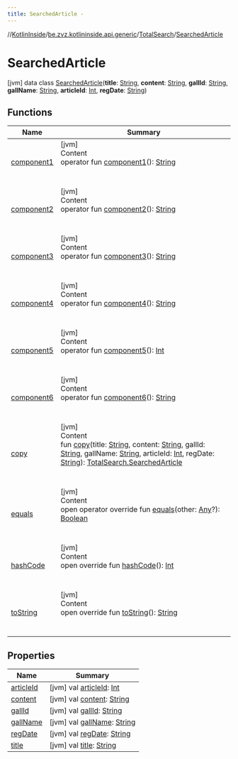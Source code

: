 ```yaml
---
title: SearchedArticle -
---
```

//[KotlinInside](../../../index.md)/[be.zvz.kotlininside.api.generic](../../index.md)/[TotalSearch](../index.md)/[SearchedArticle](index.md)



# SearchedArticle  
 [jvm] data class [SearchedArticle](index.md)(**title**: [String](https://kotlinlang.org/api/latest/jvm/stdlib/kotlin/-string/index.html), **content**: [String](https://kotlinlang.org/api/latest/jvm/stdlib/kotlin/-string/index.html), **gallId**: [String](https://kotlinlang.org/api/latest/jvm/stdlib/kotlin/-string/index.html), **gallName**: [String](https://kotlinlang.org/api/latest/jvm/stdlib/kotlin/-string/index.html), **articleId**: [Int](https://kotlinlang.org/api/latest/jvm/stdlib/kotlin/-int/index.html), **regDate**: [String](https://kotlinlang.org/api/latest/jvm/stdlib/kotlin/-string/index.html))   


## Functions  
  
|  Name|  Summary| 
|---|---|
| <a name="be.zvz.kotlininside.api.generic/TotalSearch.SearchedArticle/component1/#/PointingToDeclaration/"></a>[component1](component1.md)| <a name="be.zvz.kotlininside.api.generic/TotalSearch.SearchedArticle/component1/#/PointingToDeclaration/"></a>[jvm]  <br>Content  <br>operator fun [component1](component1.md)(): [String](https://kotlinlang.org/api/latest/jvm/stdlib/kotlin/-string/index.html)  <br><br><br>
| <a name="be.zvz.kotlininside.api.generic/TotalSearch.SearchedArticle/component2/#/PointingToDeclaration/"></a>[component2](component2.md)| <a name="be.zvz.kotlininside.api.generic/TotalSearch.SearchedArticle/component2/#/PointingToDeclaration/"></a>[jvm]  <br>Content  <br>operator fun [component2](component2.md)(): [String](https://kotlinlang.org/api/latest/jvm/stdlib/kotlin/-string/index.html)  <br><br><br>
| <a name="be.zvz.kotlininside.api.generic/TotalSearch.SearchedArticle/component3/#/PointingToDeclaration/"></a>[component3](component3.md)| <a name="be.zvz.kotlininside.api.generic/TotalSearch.SearchedArticle/component3/#/PointingToDeclaration/"></a>[jvm]  <br>Content  <br>operator fun [component3](component3.md)(): [String](https://kotlinlang.org/api/latest/jvm/stdlib/kotlin/-string/index.html)  <br><br><br>
| <a name="be.zvz.kotlininside.api.generic/TotalSearch.SearchedArticle/component4/#/PointingToDeclaration/"></a>[component4](component4.md)| <a name="be.zvz.kotlininside.api.generic/TotalSearch.SearchedArticle/component4/#/PointingToDeclaration/"></a>[jvm]  <br>Content  <br>operator fun [component4](component4.md)(): [String](https://kotlinlang.org/api/latest/jvm/stdlib/kotlin/-string/index.html)  <br><br><br>
| <a name="be.zvz.kotlininside.api.generic/TotalSearch.SearchedArticle/component5/#/PointingToDeclaration/"></a>[component5](component5.md)| <a name="be.zvz.kotlininside.api.generic/TotalSearch.SearchedArticle/component5/#/PointingToDeclaration/"></a>[jvm]  <br>Content  <br>operator fun [component5](component5.md)(): [Int](https://kotlinlang.org/api/latest/jvm/stdlib/kotlin/-int/index.html)  <br><br><br>
| <a name="be.zvz.kotlininside.api.generic/TotalSearch.SearchedArticle/component6/#/PointingToDeclaration/"></a>[component6](component6.md)| <a name="be.zvz.kotlininside.api.generic/TotalSearch.SearchedArticle/component6/#/PointingToDeclaration/"></a>[jvm]  <br>Content  <br>operator fun [component6](component6.md)(): [String](https://kotlinlang.org/api/latest/jvm/stdlib/kotlin/-string/index.html)  <br><br><br>
| <a name="be.zvz.kotlininside.api.generic/TotalSearch.SearchedArticle/copy/#kotlin.String#kotlin.String#kotlin.String#kotlin.String#kotlin.Int#kotlin.String/PointingToDeclaration/"></a>[copy](copy.md)| <a name="be.zvz.kotlininside.api.generic/TotalSearch.SearchedArticle/copy/#kotlin.String#kotlin.String#kotlin.String#kotlin.String#kotlin.Int#kotlin.String/PointingToDeclaration/"></a>[jvm]  <br>Content  <br>fun [copy](copy.md)(title: [String](https://kotlinlang.org/api/latest/jvm/stdlib/kotlin/-string/index.html), content: [String](https://kotlinlang.org/api/latest/jvm/stdlib/kotlin/-string/index.html), gallId: [String](https://kotlinlang.org/api/latest/jvm/stdlib/kotlin/-string/index.html), gallName: [String](https://kotlinlang.org/api/latest/jvm/stdlib/kotlin/-string/index.html), articleId: [Int](https://kotlinlang.org/api/latest/jvm/stdlib/kotlin/-int/index.html), regDate: [String](https://kotlinlang.org/api/latest/jvm/stdlib/kotlin/-string/index.html)): [TotalSearch.SearchedArticle](index.md)  <br><br><br>
| <a name="kotlin/Any/equals/#kotlin.Any?/PointingToDeclaration/"></a>[equals](../../../be.zvz.kotlininside.utils/-string-util/-companion/index.md#%5Bkotlin%2FAny%2Fequals%2F%23kotlin.Any%3F%2FPointingToDeclaration%2F%5D%2FFunctions%2F578868537)| <a name="kotlin/Any/equals/#kotlin.Any?/PointingToDeclaration/"></a>[jvm]  <br>Content  <br>open operator override fun [equals](../../../be.zvz.kotlininside.utils/-string-util/-companion/index.md#%5Bkotlin%2FAny%2Fequals%2F%23kotlin.Any%3F%2FPointingToDeclaration%2F%5D%2FFunctions%2F578868537)(other: [Any](https://kotlinlang.org/api/latest/jvm/stdlib/kotlin/-any/index.html)?): [Boolean](https://kotlinlang.org/api/latest/jvm/stdlib/kotlin/-boolean/index.html)  <br><br><br>
| <a name="kotlin/Any/hashCode/#/PointingToDeclaration/"></a>[hashCode](../../../be.zvz.kotlininside.utils/-string-util/-companion/index.md#%5Bkotlin%2FAny%2FhashCode%2F%23%2FPointingToDeclaration%2F%5D%2FFunctions%2F578868537)| <a name="kotlin/Any/hashCode/#/PointingToDeclaration/"></a>[jvm]  <br>Content  <br>open override fun [hashCode](../../../be.zvz.kotlininside.utils/-string-util/-companion/index.md#%5Bkotlin%2FAny%2FhashCode%2F%23%2FPointingToDeclaration%2F%5D%2FFunctions%2F578868537)(): [Int](https://kotlinlang.org/api/latest/jvm/stdlib/kotlin/-int/index.html)  <br><br><br>
| <a name="kotlin/Any/toString/#/PointingToDeclaration/"></a>[toString](../../../be.zvz.kotlininside.utils/-string-util/-companion/index.md#%5Bkotlin%2FAny%2FtoString%2F%23%2FPointingToDeclaration%2F%5D%2FFunctions%2F578868537)| <a name="kotlin/Any/toString/#/PointingToDeclaration/"></a>[jvm]  <br>Content  <br>open override fun [toString](../../../be.zvz.kotlininside.utils/-string-util/-companion/index.md#%5Bkotlin%2FAny%2FtoString%2F%23%2FPointingToDeclaration%2F%5D%2FFunctions%2F578868537)(): [String](https://kotlinlang.org/api/latest/jvm/stdlib/kotlin/-string/index.html)  <br><br><br>


## Properties  
  
|  Name|  Summary| 
|---|---|
| <a name="be.zvz.kotlininside.api.generic/TotalSearch.SearchedArticle/articleId/#/PointingToDeclaration/"></a>[articleId](article-id.md)| <a name="be.zvz.kotlininside.api.generic/TotalSearch.SearchedArticle/articleId/#/PointingToDeclaration/"></a> [jvm] val [articleId](article-id.md): [Int](https://kotlinlang.org/api/latest/jvm/stdlib/kotlin/-int/index.html)   <br>
| <a name="be.zvz.kotlininside.api.generic/TotalSearch.SearchedArticle/content/#/PointingToDeclaration/"></a>[content](content.md)| <a name="be.zvz.kotlininside.api.generic/TotalSearch.SearchedArticle/content/#/PointingToDeclaration/"></a> [jvm] val [content](content.md): [String](https://kotlinlang.org/api/latest/jvm/stdlib/kotlin/-string/index.html)   <br>
| <a name="be.zvz.kotlininside.api.generic/TotalSearch.SearchedArticle/gallId/#/PointingToDeclaration/"></a>[gallId](gall-id.md)| <a name="be.zvz.kotlininside.api.generic/TotalSearch.SearchedArticle/gallId/#/PointingToDeclaration/"></a> [jvm] val [gallId](gall-id.md): [String](https://kotlinlang.org/api/latest/jvm/stdlib/kotlin/-string/index.html)   <br>
| <a name="be.zvz.kotlininside.api.generic/TotalSearch.SearchedArticle/gallName/#/PointingToDeclaration/"></a>[gallName](gall-name.md)| <a name="be.zvz.kotlininside.api.generic/TotalSearch.SearchedArticle/gallName/#/PointingToDeclaration/"></a> [jvm] val [gallName](gall-name.md): [String](https://kotlinlang.org/api/latest/jvm/stdlib/kotlin/-string/index.html)   <br>
| <a name="be.zvz.kotlininside.api.generic/TotalSearch.SearchedArticle/regDate/#/PointingToDeclaration/"></a>[regDate](reg-date.md)| <a name="be.zvz.kotlininside.api.generic/TotalSearch.SearchedArticle/regDate/#/PointingToDeclaration/"></a> [jvm] val [regDate](reg-date.md): [String](https://kotlinlang.org/api/latest/jvm/stdlib/kotlin/-string/index.html)   <br>
| <a name="be.zvz.kotlininside.api.generic/TotalSearch.SearchedArticle/title/#/PointingToDeclaration/"></a>[title](title.md)| <a name="be.zvz.kotlininside.api.generic/TotalSearch.SearchedArticle/title/#/PointingToDeclaration/"></a> [jvm] val [title](title.md): [String](https://kotlinlang.org/api/latest/jvm/stdlib/kotlin/-string/index.html)   <br>

